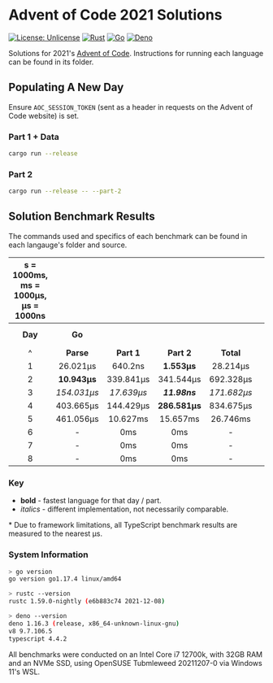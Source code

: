 # Advent of Code 2021 Solutions

[![License: Unlicense](https://img.shields.io/badge/license-Unlicense-blue.svg)](http://unlicense.org/)
[![Rust](https://github.com/maneac/aoc2021/actions/workflows/rust.yml/badge.svg)](https://github.com/maneac/aoc2021/actions/workflows/rust.yml)
[![Go](https://github.com/maneac/aoc2021/actions/workflows/golang.yml/badge.svg)](https://github.com/maneac/aoc2021/actions/workflows/golang.yml)
[![Deno](https://github.com/maneac/aoc2021/actions/workflows/deno.yml/badge.svg)](https://github.com/maneac/aoc2021/actions/workflows/deno.yml)

Solutions for 2021's [Advent of Code](https://adventofcode.com/2021). Instructions for running each language can be found in its folder.

## Populating A New Day

Ensure `AOC_SESSION_TOKEN` (sent as a header in requests on the Advent of Code website) is set.

### Part 1 + Data

```bash
cargo run --release
```

### Part 2

```bash
cargo run --release -- --part-2
```

## Solution Benchmark Results

The commands used and specifics of each benchmark can be found in each langauge's folder and source.

<centre>

| s = 1000ms, ms = 1000&mu;s, &mu;s = 1000ns                                                                                                                                                                                          |||||||||||||||
|:---------:|:-----------------:|:-----------------:|:-----------------:|:-----------------:|:-----:|:-----------------:|:-----------------:|:-----------------:|:-----------------:|:-----:|:---------:|:-------------:|:-------------:|:---------:|
| **Day**   |                               **Go**                                       ||||&nbsp; |                            **Rust**                                        ||||&nbsp; |            **TypeScript (Deno)\***                    |
| ^         | **Parse**         | **Part 1**        | **Part 2**        | **Total**         |&nbsp; | **Parse**         | **Part 1**        | **Part 2**        | **Total**         |&nbsp; | **Parse** | **Part 1**    | **Part 2**    | **Total** |
| 1         | 26.021&mu;s       | 640.2ns           | **1.553&mu;s**    | 28.214&mu;s       |&nbsp; | **22.965&mu;s**   | **411ns**         | 3.833&mu;s        | **27.209&mu;s**   |&nbsp; | 116&mu;s  | 36&mu;s       | 88&mu;s       | 240&mu;s  |
| 2         | **10.943&mu;s**   | 339.841&mu;s      | 341.544&mu;s      | 692.328&mu;s      |&nbsp; | 17.61&mu;s        | **734ns**         | **589ns**         | **18.933&mu;s**   |&nbsp; | 180&mu;s  | 32&mu;s       | 16&mu;s       | 228&mu;s  |
| 3         | *154.031&mu;s*    | *17.639&mu;s*     | ***11.98ns***     | *171.682&mu;s*    |&nbsp; | **55.775&mu;s**   | **6.083&mu;s**    | 80.437&mu;s       | **142.295&mu;s**  |&nbsp; | 224&mu;s  | 216&mu;s      | 52&mu;s       | 492&mu;s  |
| 4         | 403.665&mu;s      | 144.429&mu;s      | **286.581&mu;s**  | 834.675&mu;s      |&nbsp; | **20.331&mu;s**   | **104.342&mu;s**  | 428.096&mu;s      | **552.769&mu;s**  |&nbsp; | 320&mu;s  | 3.132ms       | 2.936ms       | 6.388ms   |
| 5         | 461.056&mu;s      | 10.627ms          | 15.657ms          | 26.746ms          |&nbsp; | **25.155&mu;s**   | **1.275ms**       | **1.548ms**       | **2.848ms**       |&nbsp; | 348&mu;s  | 72.576ms      | 54.76ms       | 127.684ms |
| 6         | -                 | 0ms               | 0ms               | -                 |&nbsp; | -                 | 0ms               | 0ms               | -                 |&nbsp; | -         | 0ms           | 0ms           | -         |
| 7         | -                 | 0ms               | 0ms               | -                 |&nbsp; | -                 | 0ms               | 0ms               | -                 |&nbsp; | -         | 0ms           | 0ms           | -         |
| 8         | -                 | 0ms               | 0ms               | -                 |&nbsp; | -                 | 0ms               | 0ms               | -                 |&nbsp; | -         | 0ms           | 0ms           | -         |

</centre>

### Key

- **bold** - fastest language for that day / part.
- *italics* - different implementation, not necessarily comparable.

\* Due to framework limitations, all TypeScript benchmark results are measured to the nearest &mu;s.

### System Information

```sh
> go version
go version go1.17.4 linux/amd64

> rustc --version
rustc 1.59.0-nightly (e6b883c74 2021-12-08)

> deno --version
deno 1.16.3 (release, x86_64-unknown-linux-gnu)
v8 9.7.106.5
typescript 4.4.2
```

All benchmarks were conducted on an Intel Core i7 12700k, with 32GB RAM and an NVMe SSD, using OpenSUSE Tubmleweed 20211207-0 via Windows 11's WSL.

